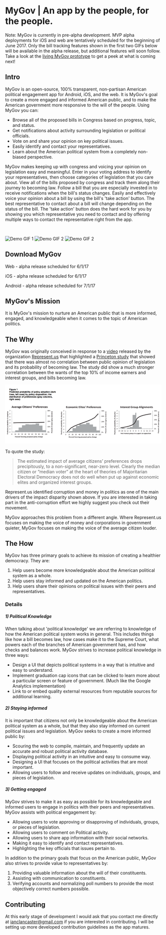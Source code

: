 # MyGov | An app by the people, for the people.

Note: MyGov is currently in pre-alpha development. MVP alpha deployments for iOS and web are tentatively scheduled for the beginning of June 2017. Only the bill tracking features shown in the first two GIFs below will be available in the alpha release, but additional features will soon follow. Take a look at the [living MyGov prototype](https://invis.io/VJ9VWH3SG#/212448806_Login_Screen) to get a peek at what is coming next!

## Intro

MyGov is an open-source, 100% transparent, non-partisan American political engagement app for Android, iOS, and the web. It is MyGov's goal to create a more engaged and informed American public, and to make the American government more responsive to the will of the people. Using MyGov you can:
* Browse all of the proposed bills in Congress based on progress, topic, and status.
* Get notifications about activity surrounding legislation or political officials.
* Vote on and share your opinion on key political issues.
* Easily identify and contact your representatives.
* Learn about the American political system from a completely non-biased perspective.


MyGov makes keeping up with congress and voicing your opinion on legislation easy and meaningful. Enter in your voting address to identify your representatives, then choose categories of legislation that you care about. View all of the bills proposed by congress and track them along their journey to becoming law. Follow a bill that you are especially invested in to receive notifications when the bill's status changes. Easily and effectively voice your opinion about a bill by using the bill's 'take action' button. The best representative to contact about a bill will change depending on the status of the bill. The 'take action' button does the hard work for you by showing you which representative you need to contact and by offering multiple ways to contact the representative right from the app.

<br>

![Demo GIF 1](https://media.giphy.com/media/l4FGCQiMSvYqOKM5q/giphy.gif)
![Demo GIF 2](https://media.giphy.com/media/3oKIPE1BJDhFxTAn72/giphy.gif)
![Demo GIF 2](https://media.giphy.com/media/3o7bukMcySOVMCgpmE/giphy.gif)

## Download MyGov

Web - alpha release scheduled for 6/1/17

iOS - alpha release scheduled for 6/1/17

Android - alpha release scheduled for 7/1/17

## MyGov's Mission

It is MyGov's mission to nurture an American public that is more informed, engaged, and knowledgeable when it comes to the topic of American politics.

## The Why

MyGov was originally conceived in response to a [video](https://www.youtube.com/watch?v=5tu32CCA_Ig) released by the organization [Represent.us](https://represent.us/) that highlighted a [Princeton study](https://scholar.princeton.edu/sites/default/files/mgilens/files/gilens_and_page_2014_-testing_theories_of_american_politics.doc.pdf) that showed that there was almost no correlation between public opinion of legislation and its probability of becoming law. The study did show a much stronger correlation between the wants of the top 10% of income earners and interest groups, and bills becoming law.

![Princeton study findings](./App/Assets/Images/princetonStudyFindings.png)

To quote the study:

>The estimated impact of average citizens’ preferences drops precipitously, to a non-significant, near-zero level. Clearly the median citizen or “median voter” at the heart of theories of Majoritarian Electoral Democracy does not do well when put up against economic elites and organized interest groups.

Represent.us identified corruption and money in politics as one of the main drivers of the impact disparity shown above. If you are interested in taking part in the anti-corruption effort we highly suggest you check out their movement.

MyGov approaches this problem from a different angle. Where Represent.us focuses on making the voice of money and corporations in government quieter, MyGov focuses on making the voice of the average citizen louder.

## The How

MyGov has three primary goals to achieve its mission of creating a healthier democracy. They are:

1. Help users become more knowledgeable about the American political system as a whole.
2. Help users stay informed and updated on the American politics.
3. Help users share their opinions on political issues with their peers and representatives.

### Details

##### 1) Political Knowledge
When talking about 'political knowledge' we are referring to knowledge of how the American political system works in general. This includes things like how a bill becomes law, how cases make it to the Supreme Court, what powers each of the branches of American government has, and how checks and balances work. MyGov strives to increase political knowledge in three ways:

* Design a UI that depicts political systems in a way that is intuitive and easy to understand.
* Implement graduation cap icons that can be clicked to learn more about a particular screen or feature of government. (Much like the Google Analytics implementation)
* Link to or embed quality external resources from reputable sources for additional learning.

##### 2) Staying informed
It is important that citizens not only be knowledgeable about the American political system as a whole, but that they also stay informed on current political issues and legislation. MyGov seeks to create a more informed public by:

* Scouring the web to compile, maintain, and frequently update an accurate and robust political activity database.
* Displaying political activity in an intuitive and easy to consume way.
* Designing a UI that focuses on the political activities that are most important.
* Allowing users to follow and receive updates on individuals, groups, and pieces of legislation.

##### 3) Getting engaged
MyGov strives to make it as easy as possible for its knowledgeable and informed users to engage in politics with their peers and representatives. MyGov assists with political engagement by:

* Allowing users to vote approving or disapproving of individuals, groups, or pieces of legislation.
* Allowing users to comment on Political activity.
* Allowing users to share app information with their social networks.
* Making it easy to identify and contact representatives.
* Highlighting the key officials that issues pertain to.

In addition to the primary goals that focus on the American public, MyGov also strives to provide value to representatives by:

1. Providing valuable information about the will of their constituents.
2. Assisting with communication to constituents.
3. Verifying accounts and normalizing poll numbers to provide the most objectively correct numbers possible.

## Contributing

At this early stage of development I would ask that you contact me directly at ianclancaster@gmail.com if you are interested in contributing. I will be setting up more developed contribution guidelines as the app matures.
